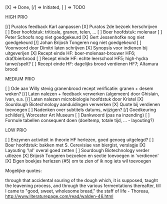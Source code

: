 
[X] => Done, [/] => Initiated, [ ] => TODO

HIGH PRIO

[/] Puratos feedback Karl aanpassen
[X] Puratos 2de bezoek herschrijven
[ ] Boer hoofdstuk: triticale, granen, telen, ...
[ ] Boer hoofdstuk: molenaar
[ ] Peter Schoofs nog niet goedgekeurd
[X] Gert Jessenhofke nog niet goedgekeurd
[/] Johan Brijosh Tongeren nog niet goedgekeurd
[ ] Voorwoord door Dimitri laten schrijven
[X] Synopsis voor indienen bij uitgeverijen
[X] Recept einde HF: boer-molenaar-brouwer HF6; draf/bierbrood
[ ] Recept einde HF: echte leerschool HF5; high-hydra tarwe/spelt? 
[ ] Recept einde HF: dagelijks brood verdienen HF7; Altamura brood

MEDIUM PRIO

[ ] Ode aan Willy stevig granenbrood recept verificatie: granen + desem weken?
[/] Laten nalezen + feedback verwerken (algemeen) door Ghislain, Ivan, e.a.
[/] Laten nalezen microbiologie hoofdstuk door Kristel
[X] Sourdough Biotechnology aanduidingen verwerken
[X] Quote bij verdienen toevoegen
[ ] Nadenken over subtitels datums, wijzigen?
[/] Goedkeuring schilderij, Worcester Art Museum
[ ] Dankwoord (pas na inzending)
[ ] Formule tabellen consequent doen (doeltemp, totale tijd, ... - layouting?)

LOW PRIO

[ ] Enzymen activiteit in theorie HF herlezen, goed genoeg uitgelegd?
[ ] Boer hoofdstuk: bakken met S. Cerevisiae van biergist, verslagje
[X] Layouting '\nl' overal goed zetten
[ ] Sourdough Biotechnology verder uitlezen
[X] Brijosh Tongeren bezoeken en sectie toevoegen in 'verdienen'
[X] Eigen boekjes herlezen (#5) om te zien of ik nog iets wil toevoegen

Mogelijke quotes:

through that accidental souring of the dough which, it is supposed, taught the leavening process, and through the various fermentations thereafter, till I came to "good, sweet, wholesome bread," the staff of life - Thoreau, http://www.literaturepage.com/read/walden-46.html